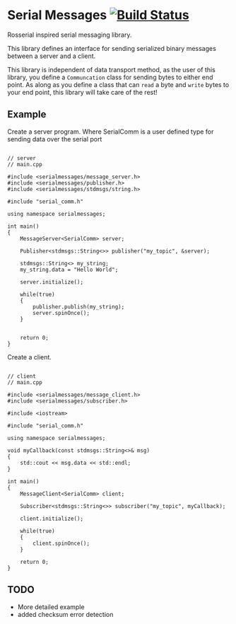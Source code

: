 # Serial Messages [![Build Status](https://travis-ci.org/nnarain/serial-messages.svg?branch=master)](https://travis-ci.org/nnarain/serial-messages)

Rosserial inspired serial messaging library.

This library defines an interface for sending serialized binary messages between a server and a client.

This library is independent of data transport method, as the user of this library, you define a `Communcation` class for sending bytes to either end point. As along as you define a class that can `read` a byte and `write` bytes to your end point, this library will take care of the rest!


Example
-------

Create a server program. Where SerialComm is a user defined type for sending data over the serial port

~~~~~~~~~~~~~~~~~~~~~~~~~~~~~~~~~~~~~~~~~~~~~{.cpp}

// server
// main.cpp

#include <serialmessages/message_server.h>
#include <serialmessages/publisher.h>
#include <serialmessages/stdmsgs/string.h>

#include "serial_comm.h"

using namespace serialmessages;

int main()
{
	MessageServer<SerialComm> server;

	Publisher<stdmsgs::String<>> publisher("my_topic", &server);

	stdmsgs::String<> my_string;
	my_string.data = "Hello World";

	server.initialize();

	while(true)
	{
		publisher.publish(my_string);
		server.spinOnce();
	}


	return 0;
}

~~~~~~~~~~~~~~~~~~~~~~~~~~~~~~~~~~~~~~~~~~~~~

Create a client.

~~~~~~~~~~~~~~~~~~~~~~~~~~~~~~~~~~~~~~~~~~~~~{.cpp}

// client
// main.cpp

#include <serialmessages/message_client.h>
#include <serialmessages/subscriber.h>

#include <iostream>

#include "serial_comm.h"

using namespace serialmessages;

void myCallback(const stdmsgs::String<>& msg)
{
	std::cout << msg.data << std::endl;
}

int main()
{
	MessageClient<SerialComm> client;
	
	Subscriber<stdmsgs::String<>> subscriber("my_topic", myCallback);

	client.initialize();

	while(true)
	{
		client.spinOnce();
	}

	return 0;
}

~~~~~~~~~~~~~~~~~~~~~~~~~~~~~~~~~~~~~~~~~~~~~

TODO
----

* More detailed example
* added checksum error detection
